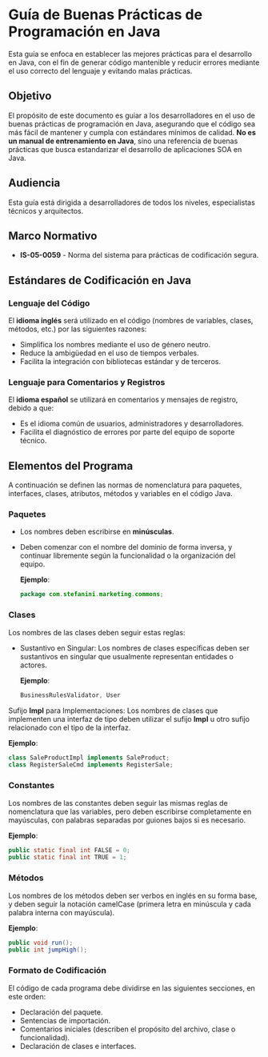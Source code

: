 # Guía de Buenas Prácticas de Programación en Java
Esta guía se enfoca en establecer las mejores prácticas para el desarrollo en Java, con el fin de generar código mantenible y reducir errores mediante el uso correcto del lenguaje y evitando malas prácticas.

## Objetivo
El propósito de este documento es guiar a los desarrolladores en el uso de buenas prácticas de programación en Java, asegurando que el código sea más fácil de mantener y cumpla con estándares mínimos de calidad. **No es un manual de entrenamiento en Java**, sino una referencia de buenas prácticas que busca estandarizar el desarrollo de aplicaciones SOA en Java.

## Audiencia
Esta guía está dirigida a desarrolladores de todos los niveles, especialistas técnicos y arquitectos.

## Marco Normativo
- **IS-05-0059** - Norma del sistema para prácticas de codificación segura.

## Estándares de Codificación en Java

### Lenguaje del Código
El **idioma inglés** será utilizado en el código (nombres de variables, clases, métodos, etc.) por las siguientes razones:
- Simplifica los nombres mediante el uso de género neutro.
- Reduce la ambigüedad en el uso de tiempos verbales.
- Facilita la integración con bibliotecas estándar y de terceros.

### Lenguaje para Comentarios y Registros
El **idioma español** se utilizará en comentarios y mensajes de registro, debido a que:
- Es el idioma común de usuarios, administradores y desarrolladores.
- Facilita el diagnóstico de errores por parte del equipo de soporte técnico.

## Elementos del Programa

A continuación se definen las normas de nomenclatura para paquetes, interfaces, clases, atributos, métodos y variables en el código Java.

### Paquetes
- Los nombres deben escribirse en **minúsculas**.
- Deben comenzar con el nombre del dominio de forma inversa, y continuar libremente según la funcionalidad o la organización del equipo.
  
  **Ejemplo**:
  ```java
  package com.stefanini.marketing.commons;

### Clases
Los nombres de las clases deben seguir estas reglas:

- Sustantivo en Singular: Los nombres de clases específicas deben ser sustantivos en singular que usualmente representan entidades o actores.

  **Ejemplo**:
  ```java
  BusinessRulesValidator, User

Sufijo **Impl** para Implementaciones: Los nombres de clases que implementen una interfaz de tipo deben utilizar el sufijo **Impl** u otro sufijo relacionado con el tipo de la interfaz.

  **Ejemplo**:
  ```java
  class SaleProductImpl implements SaleProduct;
  class RegisterSaleCmd implements RegisterSale;
  ```

### Constantes
Los nombres de las constantes deben seguir las mismas reglas de nomenclatura que las variables, pero deben escribirse completamente en mayúsculas, con palabras separadas por guiones bajos si es necesario.

  **Ejemplo**:
  
  ```java
  public static final int FALSE = 0;
  public static final int TRUE = 1;
  ```

### Métodos
Los nombres de los métodos deben ser verbos en inglés en su forma base, y deben seguir la notación camelCase (primera letra en minúscula y cada palabra interna con mayúscula).

  **Ejemplo**:
  
  ```java
  public void run();
  public int jumpHigh();
  ```

### Formato de Codificación
El código de cada programa debe dividirse en las siguientes secciones, en este orden:

- Declaración del paquete.
- Sentencias de importación.
- Comentarios iniciales (describen el propósito del archivo, clase o funcionalidad).
- Declaración de clases e interfaces.
